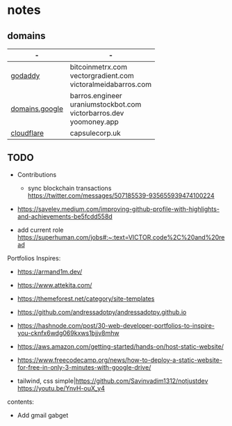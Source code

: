 # notes

## domains

-|-
-|-
[godaddy](https://dcc.godaddy.com/control/portfolio)|bitcoinmetrx.com<br/>vectorgradient.com<br/>victoralmeidabarros.com
[domains.google](https://domains.google.com/registrar/?_gl=1*osttim*_ga*NjQ4MDU2MTk3LjE3MTc1MTcxMTk.*_ga_9YWT2H669H*MTcxNzUxNzExOS4xLjEuMTcxNzUxNzkyMy4wLjAuMA..)|barros.engineer<br/>uraniumstockbot.com<br/>victorbarros.dev<br/>yoomoney.app
[cloudflare](https://dash.cloudflare.com/)|capsulecorp.uk

## TODO

- Contributions
  - sync blockchain transactions https://twitter.com/messages/507185539-935655939474100224

- https://savelev.medium.com/improving-github-profile-with-highlights-and-achievements-be5fcdd558d
- add current role https://superhuman.com/jobs#:~:text=VICTOR,code%2C%20and%20read

Portfolios Inspires:
- https://armand1m.dev/
- https://www.attekita.com/
- https://themeforest.net/category/site-templates
- https://github.com/andressadotpy/andressadotpy.github.io
- https://hashnode.com/post/30-web-developer-portfolios-to-inspire-you-cknfx6wdg069kxws1bjjv8mhw

- https://aws.amazon.com/getting-started/hands-on/host-static-website/
- https://www.freecodecamp.org/news/how-to-deploy-a-static-website-for-free-in-only-3-minutes-with-google-drive/
- tailwind, css simple|https://github.com/Savinvadim1312/notjustdev https://youtu.be/YnvH-ouX_y4

contents:

- Add gmail gabget

